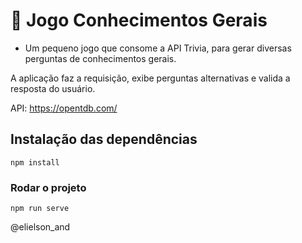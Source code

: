 # 🧠 Jogo Conhecimentos Gerais

- Um pequeno jogo que consome a API Trivia, para gerar diversas perguntas de conhecimentos gerais.

A aplicação faz a requisição, exibe perguntas alternativas e valida a resposta do usuário.

API: https://opentdb.com/


## Instalação das dependências
```
npm install
```
### Rodar o projeto
```
npm run serve
```



@elielson_and